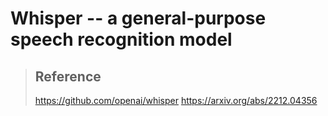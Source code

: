 # Whisper -- a general-purpose speech recognition model


> ## Reference  
> https://github.com/openai/whisper
> https://arxiv.org/abs/2212.04356